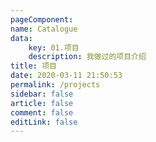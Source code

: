 ```yaml
---
pageComponent:
name: Catalogue
data:
    key: 01.项目
    description: 我做过的项目介绍
title: 项目
date: 2020-03-11 21:50:53
permalink: /projects
sidebar: false
article: false
comment: false
editLink: false
---
```

